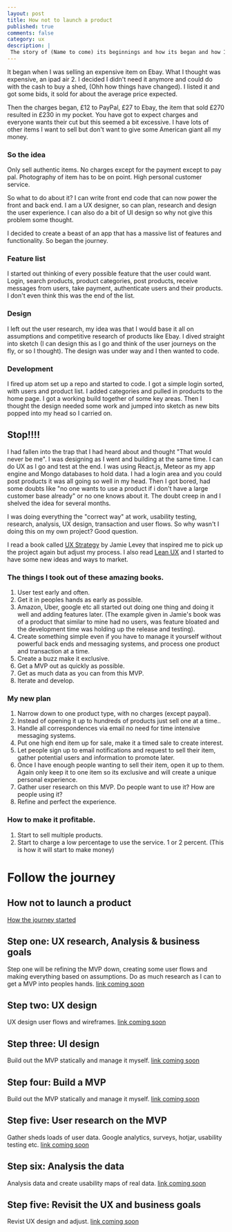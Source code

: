 ```yaml
---
layout: post
title: How not to launch a product
published: true
comments: false
category: ux
description: |
 The story of (Name to come) its beginnings and how its began and how I approach the agile product launch and lean UX
---
```

It began when I was selling an expensive item on Ebay. What I thought was expensive, an ipad air 2. I decided I didn't need it anymore and could do with the cash to buy a shed, (Ohh how things have changed). I listed it and got some bids, it sold for about the average price expected.

Then the charges began, £12 to PayPal, £27 to Ebay, the item that sold £270 resulted in £230 in my pocket. You have got to expect charges and everyone wants their cut but this seemed a bit excessive. I have lots of other items I want to sell but don't want to give some American giant all my money.

### So the idea
Only sell authentic items. No charges except for the payment except to pay pal. Photography of item has to be on point. High personal customer service.

So what to do about it? I can write front end code that can now power the front and back end. I am a UX designer, so can plan, research and design the user experience. I can also do a bit of UI design so why not give this problem some thought.

I decided to create a beast of an app that has a massive list of features and functionality. So began the journey.

### Feature list
I started out thinking of every possible feature that the user could want. Login, search products, product categories, post products, receive messages from users, take payment, authenticate users and their products. I don't even think this was the end of the list.

### Design
I left out the user research, my idea was that I would base it all on assumptions and competitive research of products like Ebay. I dived straight into sketch (I can design this as I go and think of the user journeys on the fly, or so I thought). The design was under way and I then wanted to code.

### Development
I fired up atom set up a repo and started to code. I got a simple login sorted, with users and product list. I added categories and pulled in products to the home page. I got a working build together of some key areas. Then I thought the design needed some work and jumped into sketch as new bits popped into my head so I carried on.


## Stop!!!!
I had fallen into the trap that I had heard about and thought "That would never be me". I was designing as I went and building at the same time. I can do UX as I go and test at the end. I was using React.js, Meteor as my app engine and Mongo databases to hold data. I had a login area and you could post products it was all going so well in my head. Then I got bored, had some doubts like "no one wants to use a product if i don't have a large customer base already" or no one knows about it. The doubt creep in and I shelved the idea for several months.

I was doing everything the "correct way" at work, usability testing, research, analysis, UX design, transaction and user flows. So why wasn't I doing this on my own project? Good question.

I read a book called [UX Strategy](http://userexperiencestrategy.com/) by Jamie Levey that inspired me to pick up the project again but adjust my process. I also read [Lean UX](https://www.amazon.co.uk/Lean-UX-Applying-Principles-Experience/dp/1449311652) and I started to have some new ideas and ways to market.

### The things I took out of these amazing books.

1. User test early and often.
2. Get it in peoples hands as early as possible.
3. Amazon, Uber, google etc all started out doing one thing and doing it well and adding features later. (The example given in Jamie's book was of a product that similar to mine had no users, was feature bloated and the development time was holding up the release and testing).
4. Create something simple even if you have to manage it yourself without powerful back ends and messaging systems, and process one product and transaction at a time.
5. Create a buzz make it exclusive.
6. Get a MVP out as quickly as possible.
7. Get as much data as you can from this MVP.
8. Iterate and develop.


### My new plan

1. Narrow down to one product type, with no charges (except paypal).
2. Instead of opening it up to hundreds of products just sell one at a time..
3. Handle all correspondences via email no need for time intensive messaging systems.
4. Put one high end item up for sale, make it a timed sale to create interest.
5. Let people sign up to email notifications and request to sell their item, gather potential users and information to promote later.
6. Once I have enough people wanting to sell their item, open it up to them. Again only keep it to one item so its exclusive and will create a unique personal experience.
7. Gather user research on this MVP. Do people want to use it? How are people using it?
8. Refine and perfect the experience.

### How to make it profitable.

1. Start to sell multiple products.
2. Start to charge a low percentage to use the service. 1 or 2 percent. (This is how it will start to make money)

# Follow the journey

## How not to launch a product
[How the journey started](/ux/2017/03/17/how-not-to-launch-a-product.html)

## Step one: UX research, Analysis & business goals
Step one will be refining the MVP down, creating some user flows and making everything based on assumptions. Do as much research as I can to get a MVP into peoples hands.
[link coming soon]()

## Step two: UX design
UX design user flows and wireframes.
[link coming soon]()

## Step three: UI design
Build out the MVP statically and manage it myself.
[link coming soon]()

## Step four: Build a MVP
Build out the MVP statically and manage it myself.
[link coming soon]()

## Step five: User research on the MVP
Gather sheds loads of user data. Google analytics, surveys, hotjar, usability testing etc.
[link coming soon]()

## Step six: Analysis the data
Analysis data and create usability maps of real data.
[link coming soon]()

## Step five: Revisit the UX and business goals
Revist UX design and adjust.
[link coming soon]()

